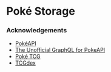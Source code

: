 # Poké Storage

### Acknowledgements
- [PokéAPI](https://pokeapi.co/)
- [The Unofficial GraphQL for PokeAPI](https://github.com/mazipan/graphql-pokeapi)
- [Poké TCG](https://pokemontcg.io/)
- [TCGdex](https://tcgdex.dev/graphql)